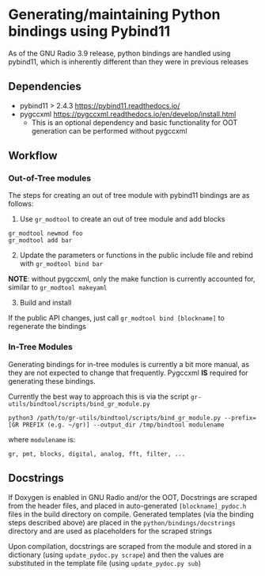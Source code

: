 # Generating/maintaining Python bindings using Pybind11

As of the GNU Radio 3.9 release, python bindings are handled using pybind11,
which is inherently different than they were in previous releases

## Dependencies

- pybind11 > 2.4.3 https://pybind11.readthedocs.io/
- pygccxml https://pygccxml.readthedocs.io/en/develop/install.html
  - This is an optional dependency and basic functionality for OOT generation can be performed without pygccxml

## Workflow

### Out-of-Tree modules

The steps for creating an out of tree module with pybind11 bindings are as follows:

1. Use `gr_modtool` to create an out of tree module and add blocks

```
gr_modtool newmod foo
gr_modtool add bar
```

2. Update the parameters or functions in the public include file and rebind with `gr_modtool bind bar`

**NOTE**: without pygccxml, only the make function is currently accounted for, similar to `gr_modtool makeyaml`

3. Build and install

If the public API changes, just call `gr_modtool bind [blockname]` to regenerate the bindings


### In-Tree Modules

Generating bindings for in-tree modules is currently a bit more manual, as they are not expected to change that frequently.  Pygccxml **IS** required for generating these bindings.

Currently the best way to approach this is via the script `gr-utils/bindtool/scripts/bind_gr_module.py`

```
python3 /path/to/gr-utils/bindtool/scripts/bind_gr_module.py --prefix=[GR PREFIX (e.g. ~/gr)] --output_dir /tmp/bindtool modulename
```

where `modulename` is:

```
gr, pmt, blocks, digital, analog, fft, filter, ...
```


## Docstrings

If Doxygen is enabled in GNU Radio and/or the OOT, Docstrings are scraped from the header files, and placed in auto-generated
`[blockname]_pydoc.h` files in the build directory on compile.  Generated templates (via the binding steps described above) are placed in
the `python/bindings/docstrings` directory and are used as placeholders for the scraped strings

Upon compilation, docstrings are scraped from the module and stored in a dictionary (using `update_pydoc.py scrape`) and then
the values are substituted in the template file (using `update_pydoc.py sub`)